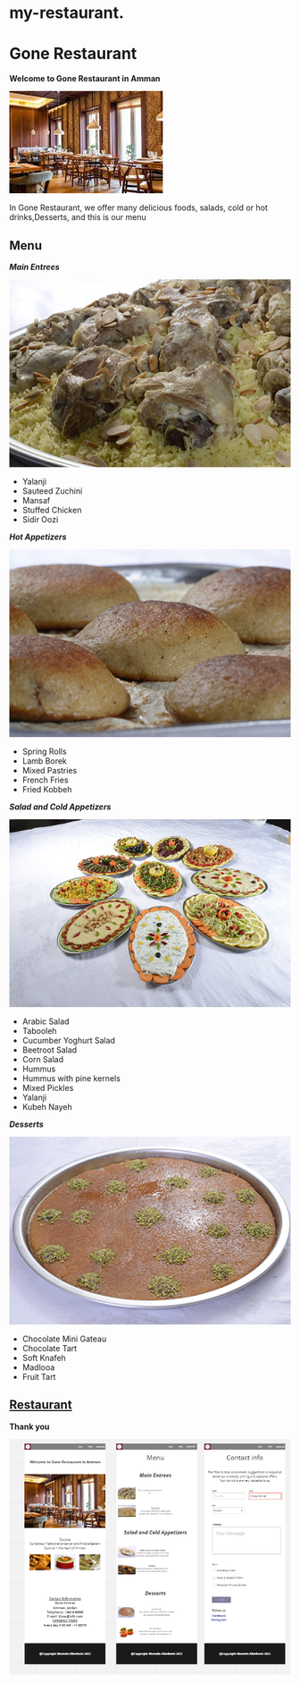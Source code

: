 # my-restaurant.

# Gone Restaurant
**Welcome to Gone Restaurant in Amman**

![Restaurant photo](/photo/download%20(1).jpg)

In Gone Restaurant, we offer many delicious foods, salads, cold or hot drinks,Desserts, and this is our menu

## Menu
***Main Entrees***

![Photo Mansaf](/photo/mansaf.jpg)
* Yalanji
* Sauteed Zuchini
* Mansaf
* Stuffed Chicken
* Sidir Oozi 

***Hot Appetizers***

![Kobbeh Photo](/photo/grilled%20kobbeh.jpg)
* Spring Rolls
* Lamb Borek
* Mixed Pastries
* French Fries
* Fried Kobbeh

***Salad and Cold Appetizers***

![Salad photo](/photo/mixed%20cold%20appetizers.jpg)
* Arabic Salad
* Tabooleh
* Cucumber Yoghurt Salad
* Beetroot Salad
* Corn Salad
* Hummus
* Hummus with pine kernels
* Mixed Pickles
* Yalanji 
* Kubeh Nayeh

***Desserts***

![Knafeh photo](/photo/soft%20knafeh_1.jpg)
* Chocolate Mini Gateau
* Chocolate Tart
* Soft Knafeh
* Madlooa
* Fruit Tart


## [Restaurant](https://github.com/Mostafa-Albelbeisi/my-restaurant)

**Thank you**

![Wireframe image](/photo/Screenshot%202022-07-27%20154131.png)